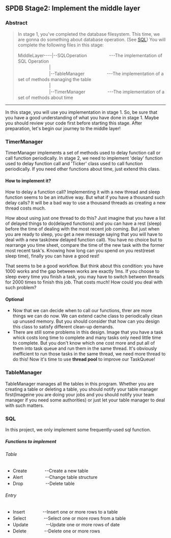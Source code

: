 ## SPDB Stage2: Implement the middle layer

### Abstract
>  In stage 1, you've completed the database filesystem. This time, we are gonna do something about database operation. (See [SQL](https://en.wikipedia.org/wiki/SQL))
>  You will complete the following files in this stage:  
>
>  MiddleLayer----|--SQLOperation　　　　　---The implementation of SQL Operation  
>　　　　　　　|  
>　　　　　　　|--TableManager　　　　　---The implementation of a set of methods managing the table  
>　　　　　　　|  
>　　　　　　　|--TimerManager　　　　　---The implementation of a set of methods about time 

---

In this stage, you will use you implementation in stage 1. So, be sure that you have a good understanding of what you have done in stage 1. 
Maybe you should review your code first before starting this stage. After preparation, let's begin our journey to the middle layer!

### TimerManager
TimerManager implements a set of methods used to delay function call or call function periodically. In stage 2, we need to implement 'delay' function used to delay function call and 'Ticker' class used to call function periodically. If you need other functions about time, just extend this class.

#### How to implement it?
How to delay a function call? Implementing it with a new thread and sleep function seems to be an intuitive way. But what if you have a thousand such delay calls? It will be a bad way to use a thousand threads as creating a new thread costs much.

How about using just one thread to do this? Just imagine that you have a list of delayed things to do(delayed functions) and you can have a rest (sleep) before the time of dealing with the most recent job coming. But just when you are ready to sleep, you get a new message saying that you will have to deal with a new task(new delayed function call). You have no choice but to rearrange you time sheet, compare the time of the new task with the former most recent task's. Knowing how long can you spend on you rest(reset sleep time), finally you can have a good rest!

That seems to be a good workflow. But think about this condition: you have 1000 works and the gap between works are exactly 1ms. If you choose to sleep every time you finish a task, you may have to switch between threads for 2000 times to finish this job. That costs much! How could you deal with such problem?
#### Optional
  - Now that we can decide when to call our functions, threr are more things we can do now. We can extend cache class to periodically clean up unused memory. But you should consider that how can you design this class to satisfy different clean-up demands.  
  - There are still some problems in this design. Image that you have a task whick costs long time to complete and many tasks only need little time to complete. But you don't know which one cost more and put all of them into task queue and run them in the same thread. It's obviously inefficient to run those tasks in the same thread, we need more thread to do this! Now it's time to use **thread pool** to improve our TaskQueue!

### TableManager
TableManager manages all the tables in this program. Whether you are creating a table or deleting a table, you should notify your table manager first(Imageine you are doing your jobs and you should notify your team manager if you need some authorities) or just let your table manager to deal with such matters.

### SQL
In this project, we only implement some frequently-used sql function.
##### Functions to implement
###### Table
- Create　　　　--Create a new table
- Alert　　　　　--Change table structure
- Drop　　　　　--Delete table

###### Entry
- Insert　　　　--Insert one or more rows to a table
- Select　　　　--Select one or more rows from a table
- Update　　　　--Update one or more rows of date
- Delete　　　　--Delete one or more rows